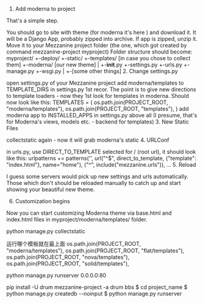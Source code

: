 1. Add moderna to project

That's a simple step.

You should go to site with theme (for moderna it's here ) and download it. It will be a Django App, probably zipped into archive.
If app is zipped, unzip it.
Move it to your Mezzanine project folder (the one, which got created by command mezzanine-project myproject)
Folder structure should become:
myproject/
+-deploy/
+-static/
+-templates/    [in case you chose to collect them]
+-moderna/      [our new theme]
|
+-__init__.py
+-settings.py
+-urls.py
+-manage.py
+-wsgi.py
|
+-[some other things]
2. Change settings.py

open settings.py of your Mezzanine project
add moderna/templates to TEMPLATE_DIRS in settings.py 1st recor. The point is to give new directions to template loaders - now they 1st look for templates in moderna. Should now look like this:
TEMPLATES = (
    os.path.join(PROJECT_ROOT, "moderna/templates"),
    os.path.join(PROJECT_ROOT, "templates"),
)
add moderna app to INSTALLED_APPS in settings.py above all (I presume, that's for Moderna's views, models etc. - backend for templates)
3. New Static Files

collectstatic again - now it will grab moderna's static
4. URLConf

in urls.py, use DIRECT_TO_TEMPLATE selected for / (root url), it should look like this:
urlpatterns += patterns('',
    url("^$", direct_to_template, {"template": "index.html"}, name="home"),
("^", include("mezzanine.urls")),
...
5. Reload

I guess some servers would pick up new settings and urls automatically. Those which don't should be reloaded manually to catch up and start showing your beautiful new theme.

6. Customization begins

Now you can start customizing Moderna theme via base.html and index.html files in myproject/moderna/templates/ folder.

python manage.py collectstatic

运行哪个模板就在最上面
os.path.join(PROJECT_ROOT, "moderna/templates"),
os.path.join(PROJECT_ROOT, "flat/templates"),
os.path.join(PROJECT_ROOT, "nova/templates"),
os.path.join(PROJECT_ROOT, "solid/templates"),

python manage.py runserver 0.0.0.0:80


pip install -U drum
mezzanine-project -a drum bbs
$ cd project_name
$ python manage.py createdb --noinput
$ python manage.py runserver



